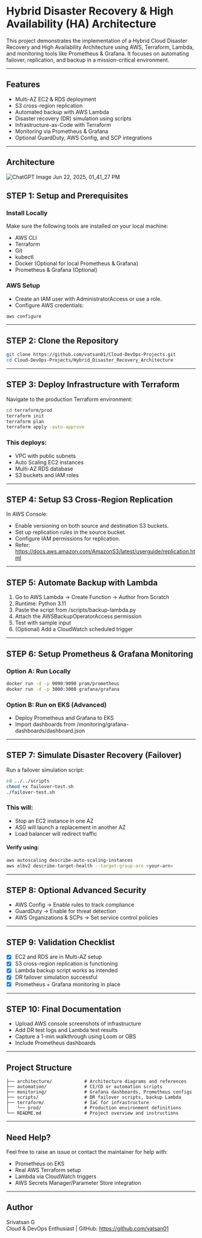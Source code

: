 # Hybrid Disaster Recovery & High Availability (HA) Architecture

This project demonstrates the implementation of a Hybrid Cloud Disaster Recovery and High Availability Architecture using AWS, Terraform, Lambda, and monitoring tools like Prometheus & Grafana. It focuses on automating failover, replication, and backup in a mission-critical environment.

---

## Features

- Multi-AZ EC2 & RDS deployment
- S3 cross-region replication
- Automated backup with AWS Lambda
- Disaster recovery (DR) simulation using scripts
- Infrastructure-as-Code with Terraform
- Monitoring via Prometheus & Grafana
- Optional GuardDuty, AWS Config, and SCP integrations

---

## Architecture

![ChatGPT Image Jun 22, 2025, 01_41_27 PM](https://github.com/user-attachments/assets/1d694269-a9c6-4773-8f60-a117d8b9e9e0)

## STEP 1: Setup and Prerequisites

### Install Locally

Make sure the following tools are installed on your local machine:

- AWS CLI
- Terraform
- Git
- kubectl
- Docker (Optional for local Prometheus & Grafana)
- Prometheus & Grafana (Optional)

### AWS Setup

- Create an IAM user with AdministratorAccess or use a role.
- Configure AWS credentials:

```bash
aws configure
```

---

## STEP 2: Clone the Repository

```bash
git clone https://github.com/vatsan01/Cloud-DevOps-Projects.git
cd Cloud-DevOps-Projects/Hybrid_Disaster_Recovery_Architecture
```

---

## STEP 3: Deploy Infrastructure with Terraform

Navigate to the production Terraform environment:

```bash
cd terraform/prod
terraform init
terraform plan
terraform apply -auto-approve
```

### This deploys:

- VPC with public subnets
- Auto Scaling EC2 instances
- Multi-AZ RDS database
- S3 buckets and IAM roles

---

## STEP 4: Setup S3 Cross-Region Replication

In AWS Console:

- Enable versioning on both source and destination S3 buckets.
- Set up replication rules in the source bucket.
- Configure IAM permissions for replication.
- Refer: https://docs.aws.amazon.com/AmazonS3/latest/userguide/replication.html

---

## STEP 5: Automate Backup with Lambda

1. Go to AWS Lambda → Create Function → Author from Scratch  
2. Runtime: Python 3.11  
3. Paste the script from /scripts/backup-lambda.py  
4. Attach the AWSBackupOperatorAccess permission  
5. Test with sample input  
6. (Optional) Add a CloudWatch scheduled trigger

---

## STEP 6: Setup Prometheus & Grafana Monitoring

### Option A: Run Locally

```bash
docker run -d -p 9090:9090 prom/prometheus
docker run -d -p 3000:3000 grafana/grafana
```

### Option B: Run on EKS (Advanced)

- Deploy Prometheus and Grafana to EKS
- Import dashboards from /monitoring/grafana-dashboards/dashboard.json

---

## STEP 7: Simulate Disaster Recovery (Failover)

Run a failover simulation script:

```bash
cd ../../scripts
chmod +x failover-test.sh
./failover-test.sh
```

### This will:

- Stop an EC2 instance in one AZ
- ASG will launch a replacement in another AZ
- Load balancer will redirect traffic

#### Verify using:

```bash
aws autoscaling describe-auto-scaling-instances
aws elbv2 describe-target-health --target-group-arn <your-arn>
```

---

## STEP 8: Optional Advanced Security

- AWS Config → Enable rules to track compliance
- GuardDuty → Enable for threat detection
- AWS Organizations & SCPs → Set service control policies

---

## STEP 9: Validation Checklist

- [x] EC2 and RDS are in Multi-AZ setup  
- [x] S3 cross-region replication is functioning  
- [x] Lambda backup script works as intended  
- [x] DR failover simulation successful  
- [x] Prometheus + Grafana monitoring in place  

---

## STEP 10: Final Documentation

- Upload AWS console screenshots of infrastructure  
- Add DR test logs and Lambda test results  
- Capture a 1-min walkthrough using Loom or OBS  
- Include Prometheus dashboards

---

## Project Structure

```
├── architecture/            # Architecture diagrams and references
├── automation/              # CI/CD or automation scripts
├── monitoring/              # Grafana dashboards, Prometheus configs
├── scripts/                 # DR failover scripts, backup Lambda
├── terraform/               # IaC for infrastructure
│   └── prod/                # Production environment definitions
└── README.md                # Project overview and instructions
```

---

## Need Help?

Feel free to raise an issue or contact the maintainer for help with:

- Prometheus on EKS
- Real AWS Terraform setup
- Lambda via CloudWatch triggers
- AWS Secrets Manager/Parameter Store integration

---

## Author

Srivatsan G  
Cloud & DevOps Enthusiast | GitHub: https://github.com/vatsan01
